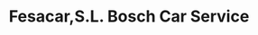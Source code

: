 ---
title: "Fesacar,S.L. Bosch Car Service"
url: /cullera/fesacar-s-l-bosch-car-service/
shop: reparación de automóviles
---